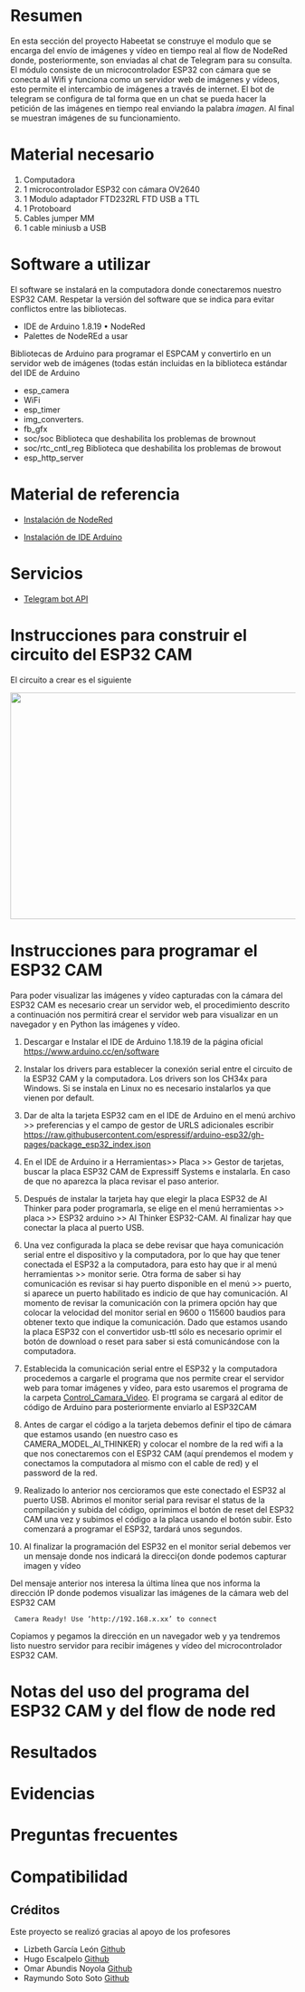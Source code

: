 # Resumen
En esta sección del proyecto Habeetat se construye el modulo que se encarga del envío de imágenes y vídeo en tiempo real al flow de NodeRed donde, posteriormente, son enviadas al chat de Telegram para su consulta. El módulo consiste de un microcontrolador ESP32 con cámara que se conecta al Wifi y funciona como un servidor web de imágenes y vídeos, esto permite el intercambio de imágenes a través de internet. El bot de telegram se configura de tal forma que en un chat se pueda hacer la petición de las imágenes en tiempo real enviando la palabra _imagen_. Al final se muestran imágenes de su funcionamiento. 
# Material necesario
1.	Computadora
2.	1 microcontrolador ESP32 con cámara OV2640
3.	1 Modulo adaptador FTD232RL FTD USB a TTL
4.	1 Protoboard
5.	Cables jumper MM
6.	1 cable miniusb a USB
# Software a utilizar

El software se instalará en la computadora donde conectaremos nuestro ESP32 CAM.
Respetar la versión del software que se indica para evitar conflictos entre las bibliotecas.  
 - IDE de Arduino 1.8.19
    • NodeRed
 - Palettes de NodeREd a usar
        
Bibliotecas de Arduino para programar el ESPCAM y convertirlo en un servidor web de imágenes (todas están incluidas en la biblioteca estándar del IDE de Arduino
- esp_camera
- WiFi
- esp_timer
- img_converters.
- fb_gfx
- soc/soc   Biblioteca que deshabilita los problemas de brownout
- soc/rtc_cntl_reg   Biblioteca que deshabilita los problemas de browout
- esp_http_server

# Material de referencia
    
- [Instalación de NodeRed](https://github.com/hugoescalpelo/Notas-de-clase/blob/main/IoT-SIC-G7/20220531%20-%20Instalacion%20de%20NodeRed)
    
- [Instalación de IDE Arduino](https://github.com/hugoescalpelo/Notas-de-clase/blob/main/IoT-SIC-G7/20220714%20-%20Configuracion%20de%20la%20IDE%20de%20Arduino%20para%20ESP32)
    
# Servicios
- [Telegram bot API](https://core.telegram.org/bots/api)
    


# Instrucciones para construir el circuito del ESP32 CAM
El circuito a crear es el siguiente

<p align="center">
<img src="https://github.com/OmarAbundis/Habeetat-Colmena-saludable/blob/main/Control_Sensores_Temp_Hum_CO2_Interior/imagenes_interior/raymundo_ESP32_CAM_19.jpg" width="700" height="400" />
</p>


# Instrucciones para programar el ESP32 CAM

Para poder visualizar las imágenes y vídeo capturadas con la cámara del ESP32 CAM es necesario crear un servidor web, el procedimiento descrito a continuación nos permitirá crear el servidor web para visualizar en un navegador y en Python las imágenes y vídeo.
1. Descargar e Instalar el IDE de Arduino 1.18.19 de la página oficial   https://www.arduino.cc/en/software

2. Instalar los drivers para establecer la conexión serial entre el circuito de la ESP32 CAM y la computadora. Los drivers son los CH34x para Windows. Si se instala en Linux no es necesario instalarlos ya que vienen por default.

3. Dar de alta la tarjeta ESP32 cam en el IDE de Arduino en el menú archivo >> preferencias y el campo de gestor de URLS adicionales escribir 
https://raw.githubusercontent.com/espressif/arduino-esp32/gh-pages/package_esp32_index.json 

4. En el IDE de Arduino ir a Herramientas>> Placa >> Gestor de tarjetas, buscar la placa ESP32 CAM de Expressiff Systems e instalarla. En caso de que no aparezca la placa revisar el paso anterior. 

5. Después de instalar la tarjeta hay que elegir la placa ESP32 de AI Thinker para poder programarla, se elige en el menú herramientas >> placa >> ESP32 arduino >> AI Thinker ESP32-CAM. Al finalizar hay que conectar la placa al puerto USB.

6. Una vez configurada la placa se debe revisar que haya comunicación serial entre el dispositivo y la computadora, por lo que hay que tener conectada el ESP32 a la computadora, para esto hay que ir al menú herramientas >> monitor serie. Otra forma de saber si hay comunicación es revisar si hay puerto disponible en el menú >> puerto, si aparece un puerto habilitado es indicio de que hay comunicación. Al momento de revisar la comunicación con la primera opción hay que colocar la velocidad del monitor serial en 9600 o 115600 baudios para obtener texto que indique la comunicación. Dado que estamos usando la placa ESP32 con el convertidor usb-ttl sólo es necesario oprimir el botón de download o reset para saber si está comunicándose con la computadora.

7. Establecida la comunicación serial entre el ESP32 y la computadora procedemos a cargarle el programa que nos permite crear el servidor web para tomar imágenes y vídeo, para esto usaremos el programa de la carpeta [Control_Camara_Video](https://github.com/OmarAbundis/Habeetat-Colmena-saludable/tree/main/Control_Camara_Video/Servidor_Web_ESP32_CAM_Colmena). El programa se cargará al editor de código de Arduino para posteriormente enviarlo al ESP32CAM
    
8. Antes de cargar el código a la tarjeta debemos definir el tipo de cámara que estamos usando (en nuestro caso es CAMERA_MODEL_AI_THINKER) y colocar el nombre de la red wifi a la que nos conectaremos con el ESP32 CAM (aquí prendemos el modem y conectamos la computadora al mismo con el cable de red) y el password de la red.
    
9. Realizado lo anterior nos cercioramos que este conectado el ESP32 al puerto USB. Abrimos el monitor serial para revisar el status de la compilación y subida del código, oprimimos el botón de reset del ESP32 CAM una vez y subimos el código a la placa usando el botón subir. Esto comenzará a programar el ESP32, tardará unos segundos.
   
10. Al finalizar la programación del ESP32 en el monitor serial debemos ver un mensaje donde nos indicará la direcci{on donde podemos capturar imagen y vídeo
    
Del mensaje anterior nos interesa la última línea que nos informa la dirección IP donde podemos visualizar las imágenes de la cámara web del ESP32 CAM

     Camera Ready! Use ‘http://192.168.x.xx’ to connect

Copiamos y pegamos la dirección en un navegador web y ya tendremos listo nuestro servidor para recibir imágenes y vídeo del microcontrolador ESP32 CAM.


# Notas del uso del programa del ESP32 CAM y del flow de node red
# Resultados
# Evidencias
# Preguntas frecuentes 
# Compatibilidad
## Créditos
Este proyecto se realizó gracias al apoyo de los profesores
- Lizbeth García León [Github](https://github.com/lizgarcialeon)
- Hugo Escalpelo [Github](https://github.com/hugoescalpelo/detector-sintomas-covid)
- Omar Abundis Noyola [Github](https://github.com/OmarAbundis)
- Raymundo Soto Soto [Github](https://github.com/raymundosoto)



